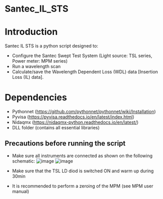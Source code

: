 # Santec_IL_STS

Introduction
============

Santec IL STS is a python script designed to:
  - Configure the Santec Swept Test System (Light source: TSL series, Power meter: MPM series) 
  - Run a wavelength scan
  - Calculate/save the Wavelength Dependent Loss (WDL) data [Insertion Loss (IL) data].
  
 Dependencies
 ============
 
  - Pythonnet (https://github.com/pythonnet/pythonnet/wiki/Installation)
  - Pyvisa    (https://pyvisa.readthedocs.io/en/latest/index.html)
  - Nidaqmx   (https://nidaqmx-python.readthedocs.io/en/latest/)
  - DLL folder (contains all essential libraries)
  
 Precautions before running the script
 -------------------------------------
  
  - Make sure all instruments are connected as shown on the following schematic:
![image](https://user-images.githubusercontent.com/103238519/187052163-7718c0ee-4fc7-44a3-9086-b7af40b0100a.png)
![image](https://user-images.githubusercontent.com/103238519/187053147-8edf1644-5ba1-41ed-a1c1-1b900c923ea6.png)

  - Make sure that the TSL LD diod is switched ON and warm up during 30min
  - It is recommended to perform a zeroing of the MPM (see MPM user manual)
